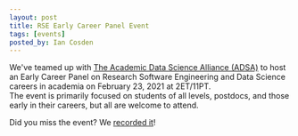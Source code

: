```yaml
---
layout: post
title: RSE Early Career Panel Event
tags: [events]
posted_by: Ian Cosden
---
```


We've teamed up with [The Academic Data Science Alliance (ADSA)](https://academicdatascience.org/) to host an Early Career Panel on Research Software Engineering and Data Science careers in academia on February 23, 2021 at 2ET/11PT.  
The event is primarily focused on students of all levels, postdocs, and those early in their careers, but all are welcome to attend.

Did you miss the event? We [recorded it](https://www.youtube.com/watch?v=dB4ZlBcSSAE&list=PLeEEqNrgZB03FjxA-o5wPX0p8irMFFDm-)!
